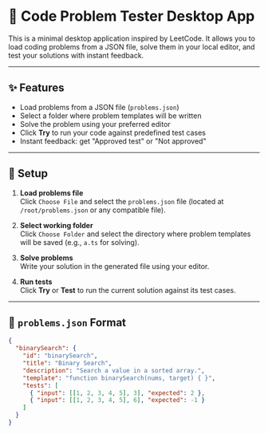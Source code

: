 # 📘 Code Problem Tester Desktop App

This is a minimal desktop application inspired by LeetCode. It allows you to load coding problems from a JSON file, solve them in your local editor, and test your solutions with instant feedback.

---

## ✨ Features

- Load problems from a JSON file (`problems.json`)
- Select a folder where problem templates will be written
- Solve the problem using your preferred editor
- Click **Try** to run your code against predefined test cases
- Instant feedback: get "Approved test" or "Not approved"

---

## 📂 Setup

1. **Load problems file**  
   Click `Choose File` and select the `problems.json` file (located at `/root/problems.json` or any compatible file).

2. **Select working folder**  
   Click `Choose Folder` and select the directory where problem templates will be saved (e.g., `a.ts` for solving).

3. **Solve problems**  
   Write your solution in the generated file using your editor.

4. **Run tests**  
   Click **Try** or **Test** to run the current solution against its test cases.

---

## 📝 `problems.json` Format

```json
{
  "binarySearch": {
    "id": "binarySearch",
    "title": "Binary Search",
    "description": "Search a value in a sorted array.",
    "template": "function binarySearch(nums, target) { }",
    "tests": [
      { "input": [[1, 2, 3, 4, 5], 3], "expected": 2 },
      { "input": [[1, 2, 3, 4, 5], 6], "expected": -1 }
    ]
  }
}
```
